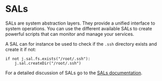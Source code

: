 # SALs

SALs are system abstraction layers. They provide a unified interface to system operations. You can use the different available SALs to create powerful scripts that can monitor and manage your services.

<!-- @todo: Provide more simple examples of how to use SALS, just to introduce the concept   -->

A SAL can for instance be used to check if the `.ssh` directory exists and create it if not:
```
if not j.sal.fs.exists("/root/.ssh"):
    j.sal.createDir("/root/.ssh")
```

For a detailed discussion of SALs go to the [SALs documentation](../../SAL/SAL.md).
